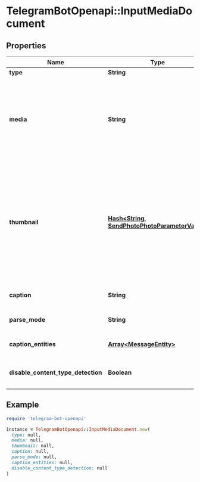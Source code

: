 # TelegramBotOpenapi::InputMediaDocument

## Properties

| Name | Type | Description | Notes |
| ---- | ---- | ----------- | ----- |
| **type** | **String** | Type of the result, must be document |  |
| **media** | **String** | File to send. Pass a file_id to send a file that exists on the Telegram servers (recommended), pass an HTTP URL for Telegram to get a file from the Internet, or pass \&quot;attach://&lt;file_attach_name&gt;\&quot; to upload a new one using multipart/form-data under &lt;file_attach_name&gt; name. More information on Sending Files: https://core.telegram.org/bots/api#sending-files |  |
| **thumbnail** | [**Hash&lt;String, SendPhotoPhotoParameterValue&gt;**](SendPhotoPhotoParameterValue.md) | Optional. Thumbnail of the file sent; can be ignored if thumbnail generation for the file is supported server-side. The thumbnail should be in JPEG format and less than 200 kB in size. A thumbnail&#39;s width and height should not exceed 320. Ignored if the file is not uploaded using multipart/form-data. Thumbnails can&#39;t be reused and can be only uploaded as a new file, so you can pass \&quot;attach://&lt;file_attach_name&gt;\&quot; if the thumbnail was uploaded using multipart/form-data under &lt;file_attach_name&gt;. More information on Sending Files: https://core.telegram.org/bots/api#sending-files | [optional] |
| **caption** | **String** | Optional. Caption of the document to be sent, 0-1024 characters after entities parsing | [optional] |
| **parse_mode** | **String** | Optional. Mode for parsing entities in the document caption. See formatting options for more details. | [optional] |
| **caption_entities** | [**Array&lt;MessageEntity&gt;**](MessageEntity.md) | Optional. List of special entities that appear in the caption, which can be specified instead of parse_mode | [optional] |
| **disable_content_type_detection** | **Boolean** | Optional. Disables automatic server-side content type detection for files uploaded using multipart/form-data. Always True, if the document is sent as part of an album. | [optional] |

## Example

```ruby
require 'telegram-bot-openapi'

instance = TelegramBotOpenapi::InputMediaDocument.new(
  type: null,
  media: null,
  thumbnail: null,
  caption: null,
  parse_mode: null,
  caption_entities: null,
  disable_content_type_detection: null
)
```


